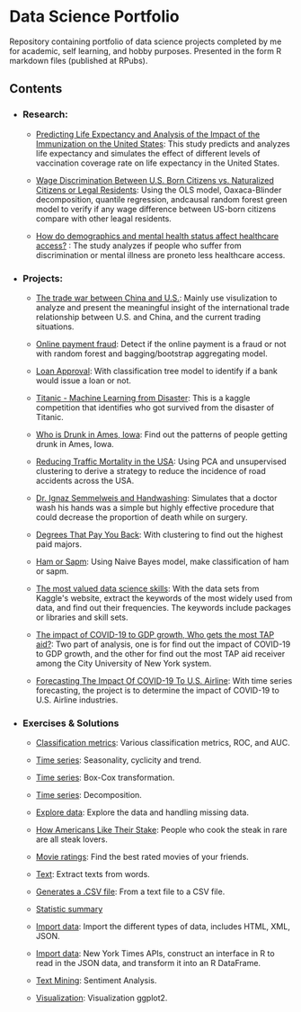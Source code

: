 # Data Science Portfolio

Repository containing portfolio of data science projects completed by me for academic, self learning, and hobby purposes. Presented in the form R markdown files (published at RPubs).



## Contents


- ### Research:

     - [Predicting Life Expectancy and Analysis of the Impact of the Immunization on the United States](https://www.researchgate.net/publication/363047748_Predicting_Life_Expectancy_and_Analysis_of_the_Impact_of_the_Immunization_on_the_United_States): This study predicts and analyzes life expectancy and simulates the effect of different levels of vaccination coverage rate on life expectancy in the United States. 

     - [Wage Discrimination Between U.S. Born Citizens vs. Naturalized Citizens or Legal Residents](https://www.researchgate.net/publication/341090127_Wage_Discrimination_Between_US_Born_Citizens_vs_Naturalized_Citizens_or_Legal_Residents): Using the OLS model, Oaxaca-Blinder decomposition, quantile regression, andcausal random forest green model to verify if any wage difference between US-born citizens compare with other leagal residents.
     
    - [How do demographics and mental health status affect healthcare access?](https://www.researchgate.net/publication/341090152_How_do_demographics_and_mental_health_status_affect_healthcare_access) : The study analyzes if people who suffer from discrimination or mental illness are proneto less healthcare access.



- ### Projects:

     - [The trade war between China and U.S.](https://rpubs.com/nancunjie4560/901997): Mainly use visulization to analyze and present the meaningful insight of the international trade relationship between U.S. and China, and the current trading situations.

     - [Online payment fraud](https://rpubs.com/nancunjie4560/898977): Detect if the online payment is a fraud or not with random forest and bagging/bootstrap aggregating model.

     - [Loan Approval](https://rpubs.com/nancunjie4560/890128): With classification tree model to identify if a bank would issue a loan or not.

     - [Titanic - Machine Learning from Disaster](https://rpubs.com/nancunjie4560/935617): This is a kaggle competition that identifies who got survived from the disaster of Titanic.

     - [Who is Drunk in Ames, Iowa](https://rpubs.com/nancunjie4560/859646): Find out the patterns of people getting drunk in Ames, Iowa.

     - [Reducing Traffic Mortality in the USA](https://rpubs.com/nancunjie4560/855910): Using PCA and unsupervised clustering to derive a strategy to reduce the incidence of road accidents across the USA.

     - [Dr. Ignaz Semmelweis and Handwashing](https://rpubs.com/nancunjie4560/855311): Simulates that a doctor wash his hands was a simple but highly effective procedure that could decrease the proportion of death while on surgery.

     - [Degrees That Pay You Back](https://rpubs.com/nancunjie4560/854768): With clustering to find out the highest paid majors.

     - [Ham or Sapm](https://rpubs.com/nancunjie4560/835026): Using Naive Bayes model, make classification of ham or sapm.

     - [The most valued data science skills](https://rpubs.com/nancunjie4560/823477): With the data sets from Kaggle's website, extract the keywords of the most widely used from data, and find out their frequencies. The keywords include packages or libraries and skill sets.

     - [The impact of COVID-19 to GDP growth, Who gets the most TAP aid?](https://rpubs.com/nancunjie4560/817317): Two part of analysis, one is for find out the impact of COVID-19 to GDP growth, and the other for find out the most TAP aid receiver among the City University of New York system.

     - [Forecasting The Impact Of COVID-19 To U.S. Airline](https://rpubs.com/nancunjie4560/623285): With time series forecasting, the project is to determine the impact of COVID-19 to U.S. Airline industries. 
  


- ### Exercises & Solutions

    - [Classification metrics](https://github.com/nancunjie4560/Data621/blob/master/Assignment02.pdf): Various classification metrics, ROC, and AUC.

    - [Time series](https://rpubs.com/nancunjie4560/778134): Seasonality, cyclicity and trend.
    
    - [Time series](https://rpubs.com/nancunjie4560/660213): Box-Cox transformation.
    
    - [Time series](https://rpubs.com/nancunjie4560/663457): Decomposition.
    
    - [Explore data](https://rpubs.com/nancunjie4560/667145): Explore the data and handling missing data.
    
    - [How Americans Like Their Stake](https://rpubs.com/nancunjie4560/DATA607): People who cook the steak in rare are all steak lovers.
    
    - [Movie ratings](https://rpubs.com/nancunjie4560/805578): Find the best rated movies of your friends.
    
    - [Text](https://rpubs.com/nancunjie4560/808227): Extract texts from words.
    
    - [Generates a .CSV file](https://rpubs.com/nancunjie4560/810842): From a text file to a CSV file.
    
    - [Statistic summary](https://rpubs.com/nancunjie4560/814021)
    
    - [Import data](https://rpubs.com/nancunjie4560/819471): Import the different types of data, includes HTML, XML, JSON.
    
    - [Import data](https://rpubs.com/nancunjie4560/826374): New York Times APIs, construct an interface in R to read in the JSON data, and transform it into an R DataFrame.
    
    - [Text Mining](https://rpubs.com/nancunjie4560/829552): Sentiment Analysis.
    
    - [Visualization](https://rpubs.com/nancunjie4560/860101): Visualization ggplot2.
     
    
    


